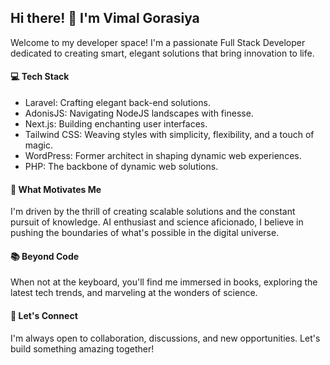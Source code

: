 ## Hi there! 👋 I'm Vimal Gorasiya

Welcome to my developer space! I'm a passionate Full Stack Developer dedicated to creating smart, elegant solutions that bring innovation to life.

#### 💻 Tech Stack
- Laravel: Crafting elegant back-end solutions.
- AdonisJS: Navigating NodeJS landscapes with finesse.
- Next.js: Building enchanting user interfaces.
- Tailwind CSS: Weaving styles with simplicity, flexibility, and a touch of magic.
- WordPress: Former architect in shaping dynamic web experiences.
- PHP: The backbone of dynamic web solutions.

#### 🌟 What Motivates Me
I'm driven by the thrill of creating scalable solutions and the constant pursuit of knowledge. AI enthusiast and science aficionado, I believe in pushing the boundaries of what's possible in the digital universe.

#### 📚 Beyond Code
When not at the keyboard, you'll find me immersed in books, exploring the latest tech trends, and marveling at the wonders of science.

#### 🚀 Let's Connect
I'm always open to collaboration, discussions, and new opportunities. Let's build something amazing together!
